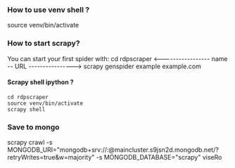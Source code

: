 ### How to use venv shell ?

source venv/bin/activate


### How to start scrapy?

You can start your first spider with:
    cd rdpscraper
    <-----------------  name  -- URL ---------------->
    scrapy genspider example example.com

#### Scrapy shell ipython ?
    cd rdpscraper
    source venv/bin/activate
    scrapy shell

### Save to mongo
scrapy crawl -s MONGODB_URI="mongodb+srv://<userName>:<password>@maincluster.s9jsn2d.mongodb.net/?retryWrites=true&w=majority" -s MONGODB_DATABASE="scrapy" viseRo